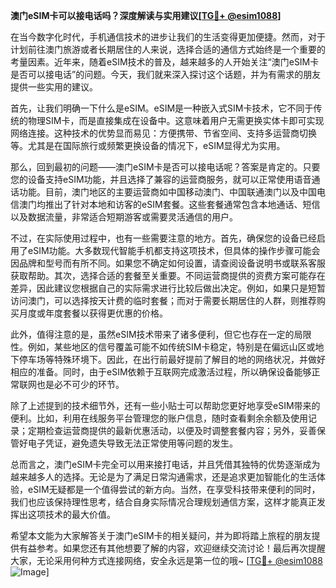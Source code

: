 **澳门eSIM卡可以接电话吗？深度解读与实用建议[[TG💪+ @esim1088](https://t.me/s/esim1088)]**

在当今数字化时代，手机通信技术的进步让我们的生活变得更加便捷。然而，对于计划前往澳门旅游或者长期居住的人来说，选择合适的通信方式始终是一个重要的考量因素。近年来，随着eSIM技术的普及，越来越多的人开始关注“澳门eSIM卡是否可以接电话”的问题。今天，我们就来深入探讨这个话题，并为有需求的朋友提供一些实用的建议。

首先，让我们明确一下什么是eSIM。eSIM是一种嵌入式SIM卡技术，它不同于传统的物理SIM卡，而是直接集成在设备中。这意味着用户无需更换实体卡即可实现网络连接。这种技术的优势显而易见：方便携带、节省空间、支持多运营商切换等。尤其是在国际旅行或频繁更换设备的情况下，eSIM显得尤为实用。

那么，回到最初的问题——澳门eSIM卡是否可以接电话呢？答案是肯定的。只要您的设备支持eSIM功能，并且选择了兼容的运营商服务，就可以正常使用语音通话功能。目前，澳门地区的主要运营商如中国移动澳门、中国联通澳门以及中国电信澳门均推出了针对本地和访客的eSIM套餐。这些套餐通常包含本地通话、短信以及数据流量，非常适合短期游客或需要灵活通信的用户。

不过，在实际使用过程中，也有一些需要注意的地方。首先，确保您的设备已经启用了eSIM功能。大多数现代智能手机都支持这项技术，但具体的操作步骤可能会因品牌和型号而有所不同。如果您不确定如何设置，请查阅设备说明书或联系客服获取帮助。其次，选择合适的套餐至关重要。不同运营商提供的资费方案可能存在差异，因此建议您根据自己的实际需求进行比较后做出决定。例如，如果只是短暂访问澳门，可以选择按天计费的临时套餐；而对于需要长期居住的人群，则推荐购买月度或年度套餐以获得更优惠的价格。

此外，值得注意的是，虽然eSIM技术带来了诸多便利，但它也存在一定的局限性。例如，某些地区的信号覆盖可能不如传统SIM卡稳定，特别是在偏远山区或地下停车场等特殊环境下。因此，在出行前最好提前了解目的地的网络状况，并做好相应的准备。同时，由于eSIM依赖于互联网完成激活过程，所以确保设备能够正常联网也是必不可少的环节。

除了上述提到的技术细节外，还有一些小贴士可以帮助您更好地享受eSIM带来的便利。比如，利用在线服务平台管理您的账户信息，随时查看剩余余额及使用记录；定期检查运营商提供的最新优惠活动，以便及时调整套餐内容；另外，妥善保管好电子凭证，避免遗失导致无法正常使用等问题的发生。

总而言之，澳门eSIM卡完全可以用来接打电话，并且凭借其独特的优势逐渐成为越来越多人的选择。无论是为了满足日常沟通需求，还是追求更加智能化的生活体验，eSIM无疑都是一个值得尝试的新方向。当然，在享受科技带来便利的同时，我们也应该保持理性思考，结合自身实际情况合理规划通信方案，这样才能真正发挥出这项技术的最大价值。

希望本文能为大家解答关于澳门eSIM卡的相关疑问，并为即将踏上旅程的朋友提供有益参考。如果您还有其他想要了解的内容，欢迎继续交流讨论！最后再次提醒大家，无论采用何种方式连接网络，安全永远是第一位的哦~ [[TG💪+ @esim1088](https://t.me/s/esim1088) ![Image](https://i.postimg.cc/4NQfJmqS/Snipaste-2025-05-13-00-14-12.png)]